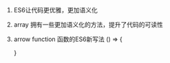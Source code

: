  1. ES6让代码更优雅，更加语义化
 2. array 拥有一些更加语义化的方法，提升了代码的可读性
 3. arrow function  函数的ES6新写法
    () => {
        
    }